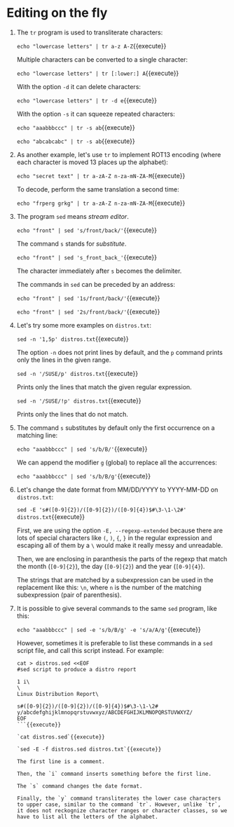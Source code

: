 # Editing on the fly

1. The `tr` program is used to transliterate characters:

   `echo "lowercase letters" | tr a-z A-Z`{{execute}}

   Multiple characters can be converted to a single character:
   
   `echo "lowercase letters" | tr [:lower:] A`{{execute}}

   With the option `-d` it can delete characters:
   
   `echo "lowercase letters" | tr -d e`{{execute}}
   
   With the option `-s` it can squeeze repeated characters:
   
   `echo "aaabbbccc" | tr -s ab`{{execute}}

   `echo "abcabcabc" | tr -s ab`{{execute}}

2. As another example, let's use `tr` to implement ROT13 encoding
   (where each character is moved 13 places up the alphabet):
   
   `echo "secret text" | tr a-zA-Z n-za-mN-ZA-M`{{execute}}
   
   To decode, perform the same translation a second time:
   
   `echo "frperg grkg" | tr a-zA-Z n-za-mN-ZA-M`{{execute}}
   
3. The program `sed` means _stream editor_.

   `echo "front" | sed 's/front/back/'`{{execute}}
   
   The command `s` stands for _substitute_.

   `echo "front" | sed 's_front_back_'`{{execute}}

   The character immediately after `s` becomes the delimiter.
   
   The commands in `sed` can be preceded by an address:
   
   `echo "front" | sed '1s/front/back/'`{{execute}}
   
   `echo "front" | sed '2s/front/back/'`{{execute}}
   
4. Let's try some more examples on `distros.txt`:

   `sed -n '1,5p' distros.txt`{{execute}}
   
   The option `-n` does not print lines by default, and the `p`
   command prints only the lines in the given range.

   `sed -n '/SUSE/p' distros.txt`{{execute}}
   
   Prints only the lines that match the given regular expression.
   
   `sed -n '/SUSE/!p' distros.txt`{{execute}}
   
   Prints only the lines that do not match.

5. The command `s` substitutes by default only the first occurrence on
   a matching line:
   
   `echo "aaabbbccc" | sed 's/b/B/'`{{execute}}
   
   We can append the modifier `g` (global) to replace all the
   accurrences:

   `echo "aaabbbccc" | sed 's/b/B/g'`{{execute}}
   
6. Let's change the date format from MM/DD/YYYY to YYYY-MM-DD on
   `distros.txt`:

   `sed -E 's#([0-9]{2})/([0-9]{2})/([0-9]{4})$#\3-\1-\2#' distros.txt`{{execute}}
   
   First, we are using the option `-E, --regexp-extended` because
   there are lots of special characters like `(`, `)`, `{`, `}` in the
   regular expression and escaping all of them by a `\` would make it
   really messy and unreadable.
   
   Then, we are enclosing in paranthesis the parts of the regexp that
   match the month (`[0-9]{2}`), the day (`[0-9]{2}`) and the year
   (`[0-9]{4}`).
   
   The strings that are matched by a subexpression can be used in the
   replacement like this: `\n`, where `n` is the number of the
   matching subexpression (pair of parenthesis).

7. It is possible to give several commands to the same `sed` program,
   like this:
   
   `echo "aaabbbccc" | sed -e 's/b/B/g' -e 's/a/A/g'`{{execute}}
   
   However, sometimes it is preferable to list these commands in a
   `sed` script file, and call this script instead. For example:
   
   ```
   cat > distros.sed <<EOF
   #sed script to produce a distro report
   
   1 i\
   \
   Linux Distribution Report\
   
   s#([0-9]{2})/([0-9]{2})/([0-9]{4})$#\3-\1-\2#
   y/abcdefghijklmnopqrstuvwxyz/ABCDEFGHIJKLMNOPQRSTUVWXYZ/
   EOF
   ```{{execute}}
   
   `cat distros.sed`{{execute}}

   `sed -E -f distros.sed distros.txt`{{execute}}
   
   The first line is a comment.
   
   Then, the `i` command inserts something before the first line.
   
   The `s` command changes the date format.
   
   Finally, the `y` command transliterates the lower case characters
   to upper case, similar to the command `tr`. However, unlike `tr`,
   it does not reckognize character ranges or character classes, so we
   have to list all the letters of the alphabet.
